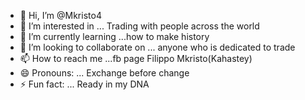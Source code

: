 - 👋 Hi, I’m @Mkristo4
- 👀 I’m interested in ... Trading with people across the world 
- 🌱 I’m currently learning ...how to make history 
- 💞️ I’m looking to collaborate on ... anyone who is dedicated to trade
- 📫 How to reach me ...fb page Filippo Mkristo(Kahastey)
- 😄 Pronouns: ... Exchange before change 
- ⚡ Fun fact: ... Ready in my DNA

<!---
Mkristo4/Mkristo4 is a ✨ special ✨ repository because its `README.md` (this file) appears on your GitHub profile.
You can click the Preview link to take a look at your changes.
--->

